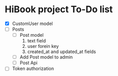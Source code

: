 # HiBook project To-Do list

- [x] CustomUser model
- [ ] Posts
    - [ ] Post model
        1. text field
        2. user forein key 
        3. created_at and updated_at fields
    - [ ] Add Post model to admin
    - [ ] Post Api
- [ ] Token authorization
